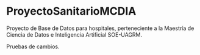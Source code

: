 # ProyectoSanitarioMCDIA
Proyecto de Base de Datos para hospitales, perteneciente a la Maestría de Ciencia de Datos e Inteligencia Artificial SOE-UAGRM.

Pruebas de cambios.
